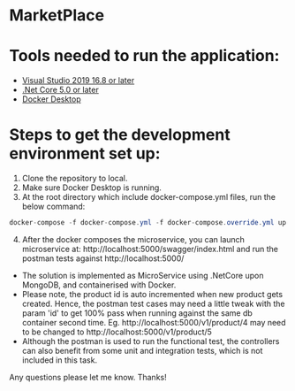 # MarketPlace

# Tools needed to run the application:

* [Visual Studio 2019 16.8 or later](https://visualstudio.microsoft.com/downloads/)
* [.Net Core 5.0 or later](https://dotnet.microsoft.com/download/dotnet/5.0)
* [Docker Desktop](https://www.docker.com/products/docker-desktop)

# Steps to get the development environment set up:

1. Clone the repository to local.
2. Make sure Docker Desktop is running.
3. At the root directory which include docker-compose.yml files, run the below command:
```csharp
docker-compose -f docker-compose.yml -f docker-compose.override.yml up –d
```
4. After the docker composes the microservice, you can launch microservice at:
http://localhost:5000/swagger/index.html and run the postman tests against http://localhost:5000/

* The solution is implemented as MicroService using .NetCore upon MongoDB, and containerised with Docker.
* Please note, the product id is auto incremented when new product gets created. Hence, the postman test cases may need a little tweak with the param 'id' to get 100% pass when running against the same db container second time. Eg. http://localhost:5000/v1/product/4 may need to be changed to http://localhost:5000/v1/product/5 
* Although the postman is used to run the functional test, the controllers can also benefit from some unit and integration tests, which is not included in this task. 

Any questions please let me know. Thanks!
